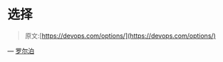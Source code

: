 # 选择

> 原文:[https://devops.com/options/](https://devops.com/options/)

— [罗尔泊](https://devops.com/author/breselman/)